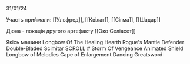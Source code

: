 31/01/24

Участь приймали: [[Ульфред]], [[Квілаг]], [[Сігма]], [[Шадар]]

Дюна - локація другого артефакту  [[Око Селіасет]]

Якісь машини
Longbow Of The Healing Hearth
Rogue's Mantle
Defender Double-Bladed Scimitar
SCROLL # Storm Of Vengeance
Animated Shield
Longbow of Melodies
Cape of Enlargement
Dancing Greatsword



